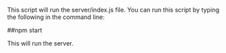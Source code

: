 This script will run the server/index.js file. You can run this script by typing the following in the command line:

##npm start


This will run the server.
